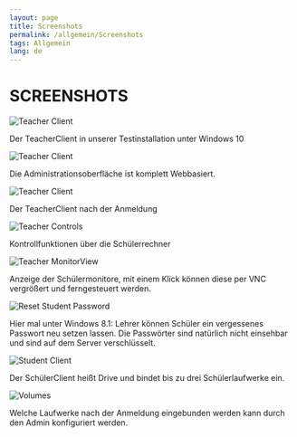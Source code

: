 ```yaml
---
layout: page
title: Screenshots
permalink: /allgemein/Screenshots
tags: Allgemein
lang: de
---
```


# **SCREEN**SHOTS

![Teacher Client]({{baseurl}}/assets/images/ScreenTeacherWin10.png)

Der TeacherClient in unserer Testinstallation unter Windows 10

![Teacher Client]({{baseurl}}/assets/images/ScreenAdminProfil2.png)

Die Administrationsoberfläche ist komplett Webbasiert.

![Teacher Client]({{baseurl}}/assets/images/ScreenTeacher.png)

Der TeacherClient nach der Anmeldung

![Teacher Controls]({{baseurl}}/assets/images/ScreenControl.png)

Kontrollfunktionen über die Schülerrechner

![Teacher MonitorView]({{baseurl}}/assets/images/ScreenMonitor.png)

Anzeige der Schülermonitore, mit einem Klick können diese per VNC vergrößert und ferngesteuert werden.

![Reset Student Password]({{baseurl}}/assets/images/RSPForm.png)

Hier mal unter Windows 8.1: Lehrer können Schüler ein vergessenes Passwort neu setzen lassen. Die Passwörter sind natürlich nicht einsehbar und sind auf dem Server verschlüsselt.

![Student Client]({{baseurl}}/assets/images/ScreenDrive.png)

Der SchülerClient heißt Drive und bindet bis zu drei Schülerlaufwerke ein.

![Volumes]({{baseurl}}/assets/images/ScreenVolumes.png)

Welche Laufwerke nach der Anmeldung eingebunden werden kann durch den Admin konfiguriert werden.
